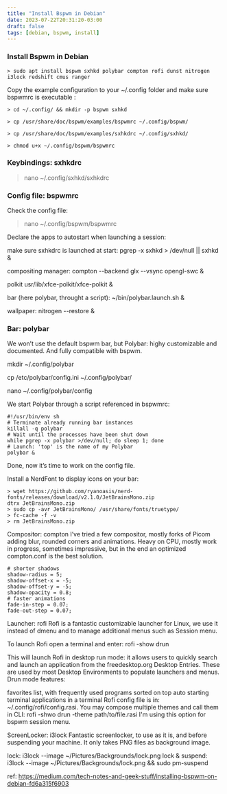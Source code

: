 ```yaml
---
title: "Install Bspwm in Debian"
date: 2023-07-22T20:31:20-03:00
draft: false
tags: [debian, bspwm, install]
---
```


### Install Bspwm in Debian

```
> sudo apt install bspwm sxhkd polybar compton rofi dunst nitrogen i3lock redshift cmus ranger
```

Copy the example configuration to your ~/.config folder and make sure bspwmrc is executable :


```
> cd ~/.config/ && mkdir -p bspwm sxhkd

> cp /usr/share/doc/bspwm/examples/bspwmrc ~/.config/bspwm/

> cp /usr/share/doc/bspwm/examples/sxhkdrc ~/.config/sxhkd/

> chmod u+x ~/.config/bspwm/bspwmrc
```



### Keybindings: sxhkdrc

> nano ~/.config/sxhkd/sxhkdrc


### Config file: bspwmrc
Check the config file:
> nano ~/.config/bspwm/bspwmrc

Declare the apps to autostart when launching a session:

make sure sxhkdrc is launched at start: pgrep -x sxhkd > /dev/null || sxhkd &

compositing manager: compton --backend glx --vsync opengl-swc &

polkit usr/lib/xfce-polkit/xfce-polkit &

bar (here polybar, throught a script): ~/bin/polybar.launch.sh &

wallpaper: nitrogen --restore &


### Bar: polybar
We won’t use the default bspwm bar, but Polybar: highy customizable and documented. And fully compatible with bspwm.

mkdir ~/.config/polybar

cp /etc/polybar/config.ini ~/.config/polybar/

nano ~/.config/polybar/config

We start Polybar through a script referenced in bspwmrc:

```
#!/usr/bin/env sh
# Terminate already running bar instances
killall -q polybar
# Wait until the processes have been shut down
while pgrep -x polybar >/dev/null; do sleep 1; done
# Launch: 'top' is the name of my Polybar
polybar &
```

Done, now it’s time to work on the config file.

Install a NerdFont to display icons on your bar:

```
> wget https://github.com/ryanoasis/nerd-fonts/releases/download/v2.1.0/JetBrainsMono.zip
dtrx JetBrainsMono.zip
> sudo cp -avr JetBrainsMono/ /usr/share/fonts/truetype/
> fc-cache -f -v
> rm JetBrainsMono.zip
```


Compositor: compton
I’ve tried a few compositor, mostly forks of Picom adding blur, rounded corners and animations. Heavy on CPU, mostly work in progress, sometimes impressive, but in the end an optimized compton.conf is the best solution.

```
# shorter shadows
shadow-radius = 5;
shadow-offset-x = -5;
shadow-offset-y = -5;
shadow-opacity = 0.8;
# faster animations
fade-in-step = 0.07;
fade-out-step = 0.07;
```

Launcher: rofi
Rofi is a fantastic customizable launcher for Linux, we use it instead of dmenu and to manage additional menus such as Session menu.

To launch Rofi open a terminal and enter: rofi -show drun

This will launch Rofi in desktop run mode: it allows users to quickly search and launch an application from the freedesktop.org Desktop Entries. These are used by most Desktop Environments to populate launchers and menus. Drun mode features:

favorites list, with frequently used programs sorted on top
auto starting terminal applications in a terminal
Rofi config file is in: ~/.config/rofi/config.rasi. You may compose multiple themes and call them in CLI: rofi -shwo drun -theme path/to/file.rasi I'm using this option for bspwm session menu.

ScreenLocker: i3lock
Fantastic screenlocker, to use as it is, and before suspending your machine. It only takes PNG files as background image.

lock: i3lock --image ~/Pictures/Backgrounds/lock.png
lock & suspend: i3lock --image ~/Pictures/Backgrounds/lock.png && sudo pm-suspend



ref: https://medium.com/tech-notes-and-geek-stuff/installing-bspwm-on-debian-fd6a315f6903  